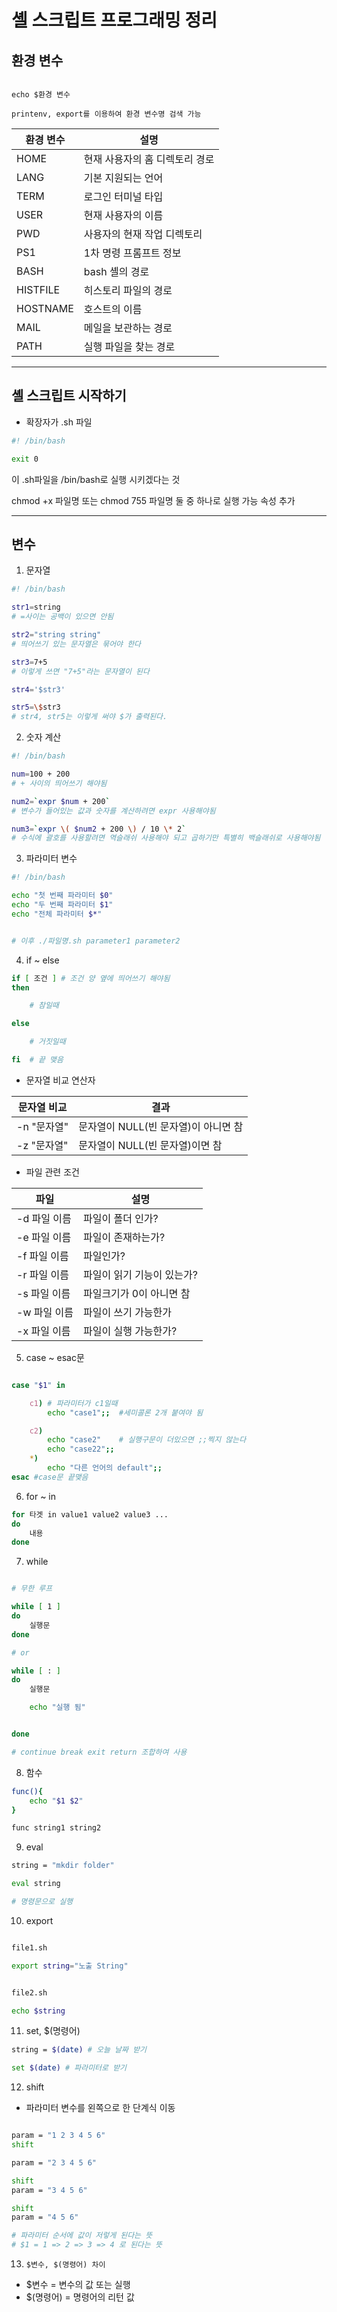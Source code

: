 # 셸 스크립트 프로그래밍 정리

## 환경 변수

```

echo $환경 변수

printenv, export를 이용하여 환경 변수명 검색 가능

```

| 환경 변수 | 설명                           |
| --------- | ------------------------------ |
| HOME      | 현재 사용자의 홈 디렉토리 경로 |
| LANG      | 기본 지원되는 언어             |
| TERM      | 로그인 터미널 타입             |
| USER      | 현재 사용자의 이름             |
| PWD       | 사용자의 현재 작업 디렉토리    |
| PS1       | 1차 명령 프롬프트 정보         |
| BASH      | bash 셸의 경로                 |
| HISTFILE  | 히스토리 파일의 경로           |
| HOSTNAME  | 호스트의 이름                  |
| MAIL      | 메일을 보관하는 경로           |
| PATH      | 실행 파일을 찾는 경로          |

---

## 셸 스크립트 시작하기

- 확장자가 .sh 파일

```bash
#! /bin/bash

exit 0
```

이 .sh파일을 /bin/bash로 실행 시키겠다는 것

chmod +x 파일명 또는 chmod 755 파일명 둘 중 하나로 실행 가능 속성 추가

---

## 변수

1. 문자열

```bash
#! /bin/bash

str1=string
# =사이는 공백이 있으면 안됨

str2="string string"
# 띄어쓰기 있는 문자열은 묶어야 한다

str3=7+5
# 이렇게 쓰면 "7+5"라는 문자열이 된다

str4='$str3'

str5=\$str3
# str4, str5는 이렇게 써야 $가 출력된다.

```

2. 숫자 계산

```bash
#! /bin/bash

num=100 + 200
# + 사이의 띄어쓰기 해야됨

num2=`expr $num + 200`
# 변수가 들어있는 값과 숫자를 계산하려면 expr 사용해야됨

num3=`expr \( $num2 + 200 \) / 10 \* 2`
# 수식에 괄호를 사용할려면 역슬래쉬 사용해야 되고 곱하기만 특별히 백슬래쉬로 사용해야됨

```

3. 파라미터 변수

```bash
#! /bin/bash

echo "첫 번째 파라미터 $0"
echo "두 번째 파라미터 $1"
echo "전체 파라미터 $*"


# 이후 ./파일명.sh parameter1 parameter2
```

4. if ~ else

```bash
if [ 조건 ] # 조건 양 옆에 띄어쓰기 해야됨
then

    # 참일때

else

    # 거짓일때

fi  # 끝 맺음
```

- 문자열 비교 연산자

| 문자열 비교 | 결과                                 |
| ----------- | ------------------------------------ |
| -n "문자열" | 문자열이 NULL(빈 문자열)이 아니면 참 |
| -z "문자열" | 문자열이 NULL(빈 문자열)이면 참      |

- 파일 관련 조건

| 파일         | 설명                       |
| ------------ | -------------------------- |
| -d 파일 이름 | 파일이 폴더 인가?          |
| -e 파일 이름 | 파일이 존재하는가?         |
| -f 파일 이름 | 파일인가?                  |
| -r 파일 이름 | 파일이 읽기 기능이 있는가? |
| -s 파일 이름 | 파일크기가 0이 아니면 참   |
| -w 파일 이름 | 파일이 쓰기 가능한가       |
| -x 파일 이름 | 파일이 실행 가능한가?      |

5. case ~ esac문

```bash

case "$1" in

    c1) # 파라미터가 c1일때
        echo "case1";;  #세미콜론 2개 붙여야 됨

    c2)
        echo "case2"    # 실행구문이 더있으면 ;;찍지 않는다
        echo "case22";;
    *)
        echo "다른 언어의 default";;
esac #case문 끝맺음
```

6. for ~ in

```bash
for 타겟 in value1 value2 value3 ...
do
    내용
done

```

7. while

```bash

# 무한 루프

while [ 1 ]
do
    실행문
done

# or

while [ : ]
do
    실행문

    echo "실행 됨"


done

# continue break exit return 조합하여 사용
```

8. 함수

```bash
func(){
    echo "$1 $2"
}

func string1 string2
```

9. eval

```bash
string = "mkdir folder"

eval string

# 명령문으로 실행

```

10. export

```bash

file1.sh

export string="노출 String"

```

```bash

file2.sh

echo $string

```

11. set, $(명령어)

```bash
string = $(date) # 오늘 날짜 받기

set $(date) # 파라미터로 받기
```

12. shift

- 파라미터 변수를 왼쪽으로 한 단계식 이동

```bash

param = "1 2 3 4 5 6"
shift

param = "2 3 4 5 6"

shift
param = "3 4 5 6"

shift
param = "4 5 6"

# 파라미터 순서에 값이 저렇게 된다는 뜻
# $1 = 1 => 2 => 3 => 4 로 된다는 뜻

```

13. `$변수, $(명령어) 차이`

- $변수 = 변수의 값 또는 실행
- $(명령어) = 명령어의 리턴 값
